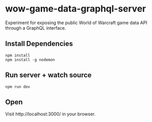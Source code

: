 # wow-game-data-graphql-server
Experiment for exposing the public World of Warcraft game data API through a GraphQL interface.

## Install Dependencies

```
npm install
npm install -g nodemon
```

## Run server + watch source

```
npm run dev
```

## Open

Visit http://localhost:3000/ in your browser.
